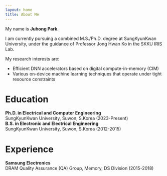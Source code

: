 ```yaml
---
layout: home
title: About Me
---
```

My name is **Juhong Park**. 

I am currently pursuing a combined M.S./Ph.D. degree at SungKyunKwan University, under the guidance of Professor Jong Hwan Ko in the SKKU IRIS Lab.

My research interests are:  
- Efficient DNN accelerators based on digital compute-in-memory (CIM)  
- Various on-device machine learning techniques that operate under tight resource constraints


# **Education**
**Ph.D. in Electrical and Computer Engineering**   
SungKyunKwan University, Suwon, S.Korea (2023-Present)   
**B.S. in Electronic and Electrical Engineering**   
SungKyunKwan University, Suwon, S.Korea (2012-2015)

# **Experience**
**Samsung Electronics**   
DRAM Quality Assurance (QA) Group, Memory, DS Division (2015-2018)
